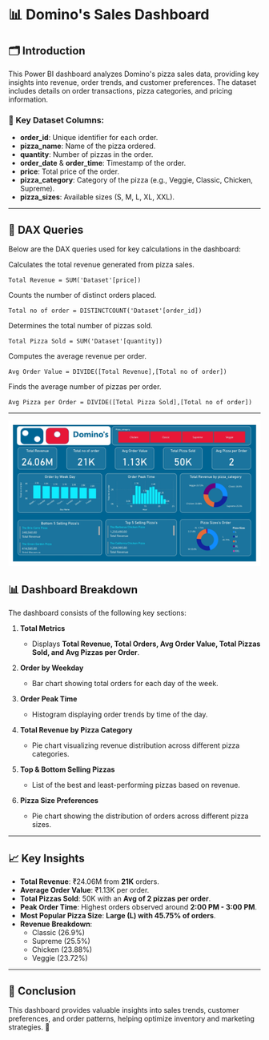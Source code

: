 # 📊 Domino's Sales Dashboard

## 🗂 Introduction
This Power BI dashboard analyzes Domino's pizza sales data, providing key insights into revenue, order trends, and customer preferences. The dataset includes details on order transactions, pizza categories, and pricing information.

### 📌 Key Dataset Columns:
- **order_id**: Unique identifier for each order.
- **pizza_name**: Name of the pizza ordered.
- **quantity**: Number of pizzas in the order.
- **order_date** & **order_time**: Timestamp of the order.
- **price**: Total price of the order.
- **pizza_category**: Category of the pizza (e.g., Veggie, Classic, Chicken, Supreme).
- **pizza_sizes**: Available sizes (S, M, L, XL, XXL).

---

## 🔢 DAX Queries
Below are the DAX queries used for key calculations in the dashboard:

Calculates the total revenue generated from pizza sales.
```DAX
Total Revenue = SUM('Dataset'[price])
```
Counts the number of distinct orders placed.
```DAX
Total no of order = DISTINCTCOUNT('Dataset'[order_id])
```

Determines the total number of pizzas sold.
```DAX
Total Pizza Sold = SUM('Dataset'[quantity])
```

Computes the average revenue per order.

```DAX
Avg Order Value = DIVIDE([Total Revenue],[Total no of order])
```

Finds the average number of pizzas per order.
```DAX
Avg Pizza per Order = DIVIDE([Total Pizza Sold],[Total no of order])
```
---

![DASHBOARD](assets/Dashboard.jpg)
## 📊 Dashboard Breakdown
The dashboard consists of the following key sections:

1. **Total Metrics**
   - Displays **Total Revenue, Total Orders, Avg Order Value, Total Pizzas Sold, and Avg Pizzas per Order**.
   
2. **Order by Weekday**
   - Bar chart showing total orders for each day of the week.
   
3. **Order Peak Time**
   - Histogram displaying order trends by time of the day.
   
4. **Total Revenue by Pizza Category**
   - Pie chart visualizing revenue distribution across different pizza categories.
   
5. **Top & Bottom Selling Pizzas**
   - List of the best and least-performing pizzas based on revenue.
   
6. **Pizza Size Preferences**
   - Pie chart showing the distribution of orders across different pizza sizes.

---

## 📈 Key Insights
- **Total Revenue**: ₹24.06M from **21K** orders.
- **Average Order Value**: ₹1.13K per order.
- **Total Pizzas Sold**: 50K with an **Avg of 2 pizzas per order**.
- **Peak Order Time**: Highest orders observed around **2:00 PM - 3:00 PM**.
- **Most Popular Pizza Size**: **Large (L) with 45.75% of orders**.
- **Revenue Breakdown**:
  - Classic (26.9%)
  - Supreme (25.5%)
  - Chicken (23.88%)
  - Veggie (23.72%)

---

## 📌 Conclusion
This dashboard provides valuable insights into sales trends, customer preferences, and order patterns, helping optimize inventory and marketing strategies. 🚀
